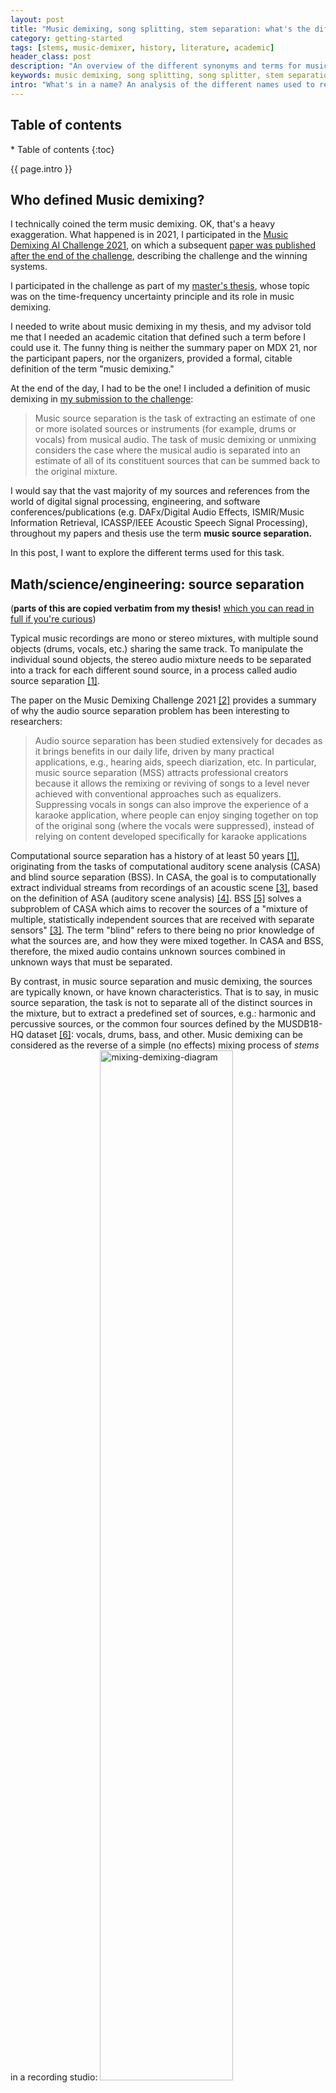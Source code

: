 ```yaml
---
layout: post
title: "Music demixing, song splitting, stem separation: what's the difference?"
category: getting-started
tags: [stems, music-demixer, history, literature, academic]
header_class: post
description: "An overview of the different synonyms and terms for music demixing such as song splitting, stem separation, etc."
keywords: music demixing, song splitting, song splitter, stem separation
intro: "What's in a name? An analysis of the different names used to refer to the task of separating a mixed song into its isolated stems."
---
```


<h2>Table of contents</h2>
* Table of contents
{:toc}

{{ page.intro }}

## Who defined Music demixing?

I technically coined the term music demixing. OK, that's a heavy exaggeration. What happened is in 2021, I participated in the [Music Demixing AI Challenge 2021](https://www.aicrowd.com/challenges/music-demixing-challenge-ismir-2021), on which a subsequent [paper was published after the end of the challenge](https://arxiv.org/abs/2108.13559), describing the challenge and the winning systems.

I participated in the challenge as part of my [master's thesis](https://sevag.xyz/thesis), whose topic was on the time-frequency uncertainty principle and its role in music demixing.

I needed to write about music demixing in my thesis, and my advisor told me that I needed an academic citation that defined such a term before I could use it. The funny thing is neither the summary paper on MDX 21, nor the participant papers, nor the organizers, provided a formal, citable definition of the term "music demixing."

At the end of the day, I had to be the one! I included a definition of music demixing in [my submission to the challenge](https://github.com/sevagh/xumx-sliCQ/tree/v1#xumx-slicq):

>Music source separation is the task of extracting an estimate of one or more isolated sources or instruments (for example, drums or vocals) from musical audio. The task of music demixing or unmixing considers the case where the musical audio is separated into an estimate of all of its constituent sources that can be summed back to the original mixture.

I would say that the vast majority of my sources and references from the world of digital signal processing, engineering, and software conferences/publications (e.g. DAFx/Digital Audio Effects, ISMIR/Music Information Retrieval, ICASSP/IEEE Acoustic Speech Signal Processing), throughout my papers and thesis use the term **music source separation.**

In this post, I want to explore the different terms used for this task.

## Math/science/engineering: source separation

(**parts of this are copied verbatim from my thesis!** [which you can read in full if you're curious](https://escholarship.mcgill.ca/concern/theses/3197xr696))

Typical music recordings are mono or stereo mixtures, with multiple sound objects (drums, vocals, etc.) sharing the same track. To manipulate the individual sound objects, the stereo audio mixture needs to be separated into a track for each different sound source, in a process called audio source separation [[1]](#1).

The paper on the Music Demixing Challenge 2021 [[2]](#2) provides a summary of why the audio source separation problem has been interesting to researchers:
>Audio source separation has been studied extensively for decades as it brings benefits in our daily life, driven by many practical applications, e.g., hearing aids, speech diarization, etc. In particular, music source separation (MSS) attracts professional creators because it allows the remixing or reviving of songs to a level never achieved with conventional approaches such as equalizers. Suppressing vocals in songs can also improve the experience of a karaoke application, where people can enjoy singing together on top of the original song (where the vocals were suppressed), instead of relying on content developed specifically for karaoke applications

Computational source separation has a history of at least 50 years [[1]](#1), originating from the tasks of computational auditory scene analysis (CASA) and blind source separation (BSS). In CASA, the goal is to computationally extract individual streams from recordings of an acoustic scene [[3]](#3), based on the definition of ASA (auditory scene analysis) [[4]](#4). BSS [[5]](#5) solves a subproblem of CASA which aims to recover the sources of a "mixture of multiple, statistically independent sources that are received with separate sensors" [[3]](#3). The term "blind" refers to there being no prior knowledge of what the sources are, and how they were mixed together. <span class="highlight">In CASA and BSS, therefore, the mixed audio contains unknown sources combined in unknown ways that must be separated.</span>

By contrast, in music source separation and music demixing, the sources are typically known, or have known characteristics. That is to say, in music source separation, the task is not to separate all of the distinct sources in the mixture, but to extract a predefined set of sources, e.g.: harmonic and percussive sources, or the common four sources defined by the MUSDB18-HQ dataset [[6]](#6): vocals, drums, bass, and other. Music demixing can be considered as the reverse of a simple (no effects) mixing process of *stems* in a recording studio:
<img src="/assets/blog/post3/mixdemix.webp" width="65%" alt="mixing-demixing-diagram"/>

A stem is a grouping of individually recorded instrument tracks that have been combined together in a common category. For example, a drum stem could include all of the tracks of a drum kit (e.g., snare, tom, hihat), and a vocal stem could include all of the vocal tracks from the different singers in the song. [Izotope](https://www.izotope.com/en/learn/stems-and-multitracks-whats-the-difference.html) and [LANDR](https://blog.landr.com/stems-in-music/), two music tech companies, have written about stems and their history.

<span class="highlight">In this light we can see that music demixing is simply a combination of multiple music source separation subproblems for all of the desired target stems.</span>

## Music industry: stems and splitters

The theoretical underpinnings of modern AI and deep learning techniques were [beginning to be discovered by 1960](https://people.idsia.ch/~juergen/firstdeeplearner.html), but the computational power available was too low to take advantage of those ideas (nowadays this is inversed; the insane levels of compute power available in the world have led to huge and powerful AI models like ChatGPT)

Being neither a musician nor a music producer, or audio engineer, I can't speak with authority on the landscape and history of how people or products have approached stem isolation. All I know is that each time I talked about some new algorithm or piece of code I discovered with one of my musician friends, they'd always come back with  "oh yeah I have an izotope plugin for that." <span class="highlight">Theory and practice are related but not strictly dependent on one another: real-world products can be created before there is a mathematical proof for how they work.</span>

Here's a nice story of the [journey of the HitnMix RipX DAW](https://hitnmix.com/2023/07/17/history-of-audio-separation/); they describe how they had been working in the space of commercial music separation offerings since 2001, when I was not yet 10 years old. [Another story from Wired](https://www.wired.com/story/upmixing-audio-recordings-artificial-intelligence/) discusses the industry and how various academics have over time created startups or products for practical uses in the music industry, such as salvaging or cleaning up old Beatles recordings.

However, when it comes to product offerings, the terminology ends up being different from the academic paper, by necessity since it's targeted for a different audience. Let's check some google search results:
* **Song splitters:** <https://vocalremover.org/splitter-ai>, <https://www.bandlab.com/splitter>, <https://www.lalal.ai/>, <https://voice.ai/tools/stem-splitter>, <https://splitter.ai/>, <https://songdonkey.ai/>, ...
* **Stem separators:** actually the same results as the above
* **Music demixers:** <https://freemusicdemixer.com>, <https://www.demixer.com/>, <https://demixor.com/>, <https://www.audioshake.ai/>
* **Music instrument isolator:** significant overlap with 'song splitters', and some more e.g. <https://vocalremover.org/>, <https://moises.ai/>, <https://www.jamorphosia.com/>

These websites and products are all operating in the same space as the academic research papers, with perhaps subtle differences in their outputs. Their customers are different, with papers on music source separation written for fellow academics, and commercial products for stem separation aimed at musicians and music producers.

Commercial offerings and products in the space include LALAL.ai, XTRAX Stems by Audionamix, RX10 by Izotope, Spleeter by Deezer, Moises.ai by Zynaptiq, Stem remover by Wavesfactory, Audioshake.ai, etc. So many choices! What's your favorite?

## Conclusion

This isn't comprehensive, but it gathers all of the synonyms and terms for music demixing that I've encountered over the years in one place. Hope this helps!

## References

<a id="1">[1]</a>
Rafii, Zafar, Antoine Liutkus, Fabian-Robert Stöter, Stylianos Ioannis Mimilakis, Derry Fitzgerald, and Bryan Pardo. 2018. “An overview of lead and accompaniment separation in music.” IEEE/ACM Transactions on Audio, Speech, and Language Processing; <https://arxiv.org/abs/1804.08300>

<a id="2">[2]</a>
Mitsufuji, Yuki, Giorgio Fabbro, Stefan Uhlich, and Fabian-Robert Stöter. 2021. “Music demixing challenge at ISMIR 2021.” arXiv preprint arXiv:2108.13559; <https://arxiv.org/abs/2108.13559>

<a id="3">[3]</a>
Wang, DeLiang, and Guy J. Brown. 2006. “Fundamentals of computational auditory scene analysis.” In Computational auditory scene analysis: Principles, algorithms, and applications, edited by DeLiang Wang and Guy J. Brown. Wiley-IEEE-Press.

<a id="4">[4]</a>
Bregman, Albert S. 1994. Auditory scene analysis: The perceptual organization of sound. MIT Press.

<a id="5">[5]</a>
Jutten, Christian, and Jeanny Hérault. 1991. “Blind separation of sources, part I: An adaptive algorithm based on neuromimetic architecture.” Signal Processing 24 (1): 1–10.

<a id="6">[6]</a>
Rafii, Zafar, Antoine Liutkus, Fabian-Robert Stöter, Stylianos Ioannis Mimilakis, and Rachel Bittner. (2017) “The MUSDB18 corpus for music separation”; (2019) “MUSDB18-HQ: an uncompressed version of MUSDB18.”

